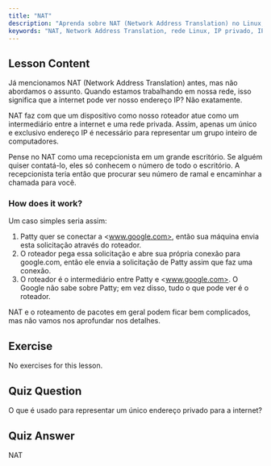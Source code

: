 ```yaml
---
title: "NAT"
description: "Aprenda sobre NAT (Network Address Translation) no Linux, como funciona e seu papel na segurança da rede. Entenda IPs privados vs. públicos. Guia de rede Linux."
keywords: "NAT, Network Address Translation, rede Linux, IP privado, IP público, tutorial Linux, guia para iniciantes"
---
```


## Lesson Content

Já mencionamos NAT (Network Address Translation) antes, mas não abordamos o assunto. Quando estamos trabalhando em nossa rede, isso significa que a internet pode ver nosso endereço IP? Não exatamente.

NAT faz com que um dispositivo como nosso roteador atue como um intermediário entre a internet e uma rede privada. Assim, apenas um único e exclusivo endereço IP é necessário para representar um grupo inteiro de computadores.

Pense no NAT como uma recepcionista em um grande escritório. Se alguém quiser contatá-lo, eles só conhecem o número de todo o escritório. A recepcionista teria então que procurar seu número de ramal e encaminhar a chamada para você.

### How does it work?

Um caso simples seria assim:

1. Patty quer se conectar a <www.google.com>, então sua máquina envia esta solicitação através do roteador.
2. O roteador pega essa solicitação e abre sua própria conexão para google.com, então ele envia a solicitação de Patty assim que faz uma conexão.
3. O roteador é o intermediário entre Patty e <www.google.com>. O Google não sabe sobre Patty; em vez disso, tudo o que pode ver é o roteador.

NAT e o roteamento de pacotes em geral podem ficar bem complicados, mas não vamos nos aprofundar nos detalhes.

## Exercise

No exercises for this lesson.

## Quiz Question

O que é usado para representar um único endereço privado para a internet?

## Quiz Answer

NAT
